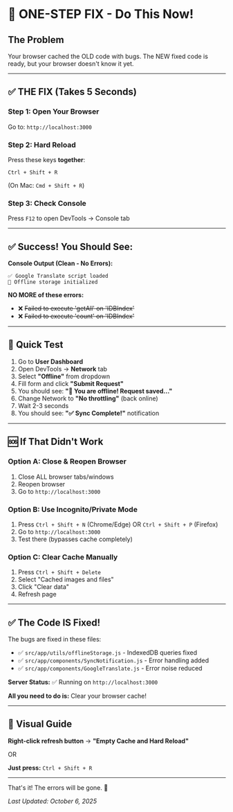 # 🚀 ONE-STEP FIX - Do This Now!

## The Problem
Your browser cached the OLD code with bugs. The NEW fixed code is ready, but your browser doesn't know it yet.

---

## ✅ THE FIX (Takes 5 Seconds)

### **Step 1: Open Your Browser**
Go to: `http://localhost:3000`

### **Step 2: Hard Reload**
Press these keys **together**:

```
Ctrl + Shift + R
```

(On Mac: `Cmd + Shift + R`)

### **Step 3: Check Console**
Press `F12` to open DevTools → Console tab

---

## ✅ Success! You Should See:

**Console Output (Clean - No Errors):**
```
✅ Google Translate script loaded
📝 Offline storage initialized
```

**NO MORE of these errors:**
- ❌ ~~Failed to execute 'getAll' on 'IDBIndex'~~
- ❌ ~~Failed to execute 'count' on 'IDBIndex'~~

---

## 🎯 Quick Test

1. Go to **User Dashboard**
2. Open DevTools → **Network** tab
3. Select **"Offline"** from dropdown
4. Fill form and click **"Submit Request"**
5. You should see: **"🔌 You are offline! Request saved..."**
6. Change Network to **"No throttling"** (back online)
7. Wait 2-3 seconds
8. You should see: **"✅ Sync Complete!"** notification

---

## 🆘 If That Didn't Work

### **Option A: Close & Reopen Browser**
1. Close ALL browser tabs/windows
2. Reopen browser
3. Go to `http://localhost:3000`

### **Option B: Use Incognito/Private Mode**
1. Press `Ctrl + Shift + N` (Chrome/Edge)
   OR `Ctrl + Shift + P` (Firefox)
2. Go to `http://localhost:3000`
3. Test there (bypasses cache completely)

### **Option C: Clear Cache Manually**
1. Press `Ctrl + Shift + Delete`
2. Select "Cached images and files"
3. Click "Clear data"
4. Refresh page

---

## ✅ The Code IS Fixed!

The bugs are fixed in these files:
- ✅ `src/app/utils/offlineStorage.js` - IndexedDB queries fixed
- ✅ `src/app/components/SyncNotification.js` - Error handling added
- ✅ `src/app/components/GoogleTranslate.js` - Error noise reduced

**Server Status:** ✅ Running on `http://localhost:3000`

**All you need to do is:** Clear your browser cache!

---

## 📸 Visual Guide

**Right-click refresh button** → **"Empty Cache and Hard Reload"**

OR

**Just press:** `Ctrl + Shift + R`

---

That's it! The errors will be gone. 🎉

*Last Updated: October 6, 2025*
